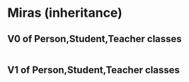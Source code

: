 # Miras (inheritance)


## V0 of Person,Student,Teacher classes


```{.python include="./Ornekler/PersonStudentTeacher0.py"}
```


## V1 of Person,Student,Teacher classes

```{.python include="./Ornekler/PersonStudentTeacher1.py"}
```

